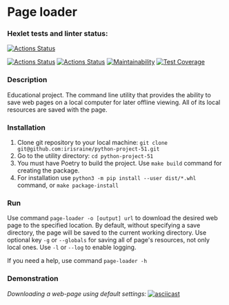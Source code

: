 # Page loader

### Hexlet tests and linter status:
[![Actions Status](https://github.com/irisraine/python-project-51/workflows/hexlet-check/badge.svg)](https://github.com/irisraine/python-project-51/actions)

[![Actions Status](https://github.com/irisraine/python-project-51/workflows/pytest/badge.svg)](https://github.com/irisraine/python-project-51/actions/workflows/pytest.yml)
[![Actions Status](https://github.com/irisraine/python-project-51/workflows/flake8/badge.svg)](https://github.com/irisraine/python-project-51/actions/workflows/flake8.yml)
[![Maintainability](https://api.codeclimate.com/v1/badges/29b9cc7df151bf8cd176/maintainability)](https://codeclimate.com/github/irisraine/python-project-51/maintainability)
[![Test Coverage](https://api.codeclimate.com/v1/badges/29b9cc7df151bf8cd176/test_coverage)](https://codeclimate.com/github/irisraine/python-project-51/test_coverage)

### Description

Educational project. The command line utility that provides the ability to save web pages on a local computer 
for later offline viewing. All of its local resources are saved with the page.

### Installation

1. Clone git repository to your local machine: `git clone git@github.com:irisraine/python-project-51.git`
2. Go to the utility directory: `cd python-project-51`
3. You must have Poetry to build the project. Use `make build` command for creating the package.
4. For installation use `python3 -m pip install --user dist/*.whl` command, or `make package-install`

### Run

Use command `page-loader -o [output] url` to download the desired web page to the specified location. 
By default, without specifying a save directory, the page will be saved to the current working directory.
Use optional key `-g` or `--globals` for saving all of page's resources, not only local ones.
Use `-l` or `--log` to enable logging.

If you need a help, use command `page-loader -h`

### Demonstration

*Downloading a web-page using default settings:*
[![asciicast](https://asciinema.org/a/539866.svg)](https://asciinema.org/a/539866)
